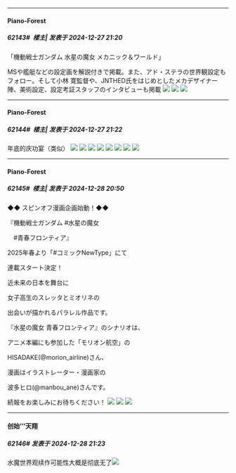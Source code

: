 ﻿
*****

####  Piano-Forest  
##### 62143#         楼主| 发表于 2024-12-27 21:20

「機動戦士ガンダム 水星の魔女 メカニック＆ワールド」

MSや艦艇などの設定画を解説付きで掲載。また、アド・ステラの世界観設定もフォロー。そして小林 寛監督や、JNTHED氏をはじめとしたメカデザイナー陣、美術設定、設定考証スタッフのインタビューも掲載
<img src="https://p.sda1.dev/21/d676a2849700b4938893dfece9959fad/20241227_205554.jpg" referrerpolicy="no-referrer">
<img src="https://p.sda1.dev/21/5d9ecf76c7df510b5a156e92595b6f6e/20241227_211752.jpg" referrerpolicy="no-referrer">
<img src="https://p.sda1.dev/21/2cf0e04befbb76947e2db8fb9bc57f3b/20241227_205616.jpg" referrerpolicy="no-referrer">

*****

####  Piano-Forest  
##### 62144#         楼主| 发表于 2024-12-27 21:22

年底的庆功宴（类似）
<img src="https://p.sda1.dev/21/758bf5528fa83a6fd527b94f43c003d4/20241227_205027.jpg" referrerpolicy="no-referrer">
<img src="https://p.sda1.dev/21/4d29bc3031931f940f0a8d61c782cdbf/20241227_205430.jpg" referrerpolicy="no-referrer">
<img src="https://p.sda1.dev/21/4265c26f3f48af8442ee744a3ff4dda6/20241227_205024.jpg" referrerpolicy="no-referrer">
<img src="https://p.sda1.dev/21/5be3ad523782db2e60b54ba9e53d3bbf/20241227_204812.jpg" referrerpolicy="no-referrer">
<img src="https://p.sda1.dev/21/a3c23d17c036cc741ca6e2053ed8d853/20241227_204814.jpg" referrerpolicy="no-referrer">
<img src="https://p.sda1.dev/21/56817b285a535f7bce3736a2c8bade96/20241227_204816.jpg" referrerpolicy="no-referrer">
<img src="https://p.sda1.dev/21/ebe40956a67ac9a3593fc783ba850a40/20241227_205712.jpg" referrerpolicy="no-referrer">
<img src="https://p.sda1.dev/21/be75c099cb5f68708d59d0ed8ba37970/20241227_205414.jpg" referrerpolicy="no-referrer">


*****

####  Piano-Forest  
##### 62145#         楼主| 发表于 2024-12-28 20:50

◆◆ スピンオフ漫画企画始動！◆◆

『機動戦士ガンダム #水星の魔女 

　#青春フロンティア』

2025年春より「#コミックNewType」にて

連載スタート決定！

近未来の日本を舞台に

女子高生のスレッタとミオリネの

出会いが描かれるパラレル作品です。

『水星の魔女 青春フロンティア』のシナリオは、

アニメ本編にも参加した「モリオン航空」の

HISADAKE(@morion_airline)さん、

 漫画はイラストレーター・漫画家の

波多ヒロ(@manbou_ane)さんです。

続報をお楽しみにお待ちください！
<img src="https://p.sda1.dev/21/035d5c68a4991239aac705f5bc78b023/20241228_204852.jpg" referrerpolicy="no-referrer">
<img src="https://p.sda1.dev/21/469718b041f9d41a0ba747076b9e71c4/20241228_204844.jpg" referrerpolicy="no-referrer">
<img src="https://p.sda1.dev/21/b07c5f990a9a5b9d26f86b2d54b41221/20241228_204846.jpg" referrerpolicy="no-referrer">


*****

####  创始’’’天翔  
##### 62146#       发表于 2024-12-28 21:23

水魔世界观续作可能性大概是彻底无了<img src="https://static.saraba1st.com/image/smiley/face2017/037.png" referrerpolicy="no-referrer">

